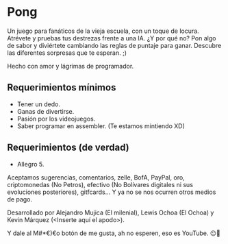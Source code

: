 # Pong

Un juego para fanáticos de la vieja escuela, con un toque de locura. Atrévete y pruebas tus destrezas frente a una IA. ¿Y por qué no? Pon algo de sabor y diviértete cambiando las reglas de puntaje para ganar. Descubre las diferentes sorpresas que te esperan. ;)

Hecho con amor y lágrimas de programador.

## Requerimientos mínimos

- Tener un dedo.
- Ganas de divertirse.
- Pasión por los videojuegos.
- Saber programar en assembler. (Te estamos mintiendo XD)

## Requerimientos (de verdad)

- Allegro 5.

Aceptamos sugerencias, comentarios, zelle, BofA, PayPal, oro, criptomonedas (No Petros), efectivo (No Bolívares digitales ni sus evoluciones posteriores), gitfcards... Y ya no se nos ocurren otros medios de pago.

Desarrollado por Alejandro Mujica (El milenial), Lewis Ochoa (El Ochoa) y Kevin Márquez (<Inserte aquí el apodo>).

Y dale al M#*€)€o botón de me gusta, ah no esperen, eso es YouTube. 😐🤣
